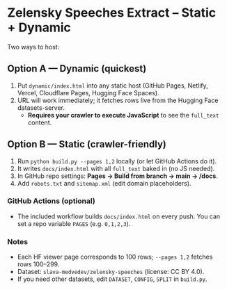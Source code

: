 # Zelensky Speeches Extract – Static + Dynamic

Two ways to host:

## Option A — **Dynamic** (quickest)
1. Put `dynamic/index.html` into any static host (GitHub Pages, Netlify, Vercel, Cloudflare Pages, Hugging Face Spaces).
2. URL will work immediately; it fetches rows live from the Hugging Face datasets-server.
   - **Requires your crawler to execute JavaScript** to see the `full_text` content.

## Option B — **Static (crawler-friendly)**
1. Run `python build.py --pages 1,2` locally (or let GitHub Actions do it).
2. It writes `docs/index.html` with all `full_text` baked in (no JS needed).
3. In GitHub repo settings: **Pages → Build from branch → main → /docs**.
4. Add `robots.txt` and `sitemap.xml` (edit domain placeholders).

### GitHub Actions (optional)
- The included workflow builds `docs/index.html` on every push. You can set a repo variable `PAGES` (e.g. `0,1,2,3`).

### Notes
- Each HF viewer page corresponds to 100 rows; `--pages 1,2` fetches rows 100–299.
- Dataset: `slava-medvedev/zelensky-speeches` (license: CC BY 4.0).
- If you need other datasets, edit `DATASET`, `CONFIG`, `SPLIT` in `build.py`.
